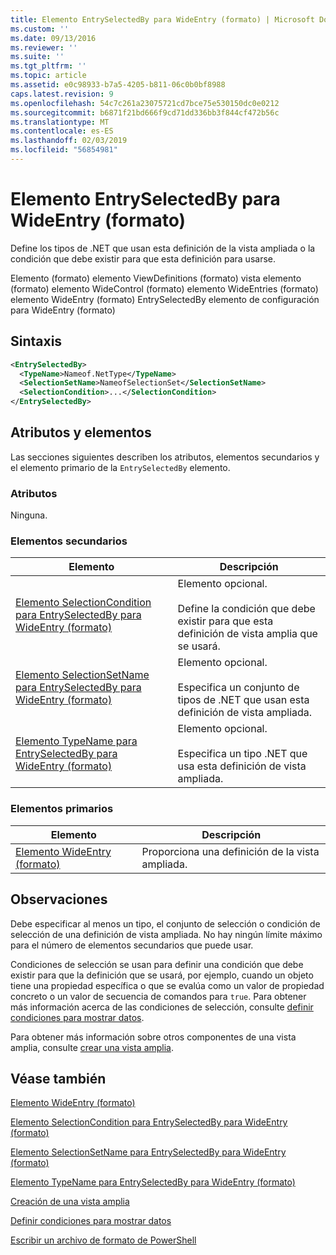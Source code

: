 ```yaml
---
title: Elemento EntrySelectedBy para WideEntry (formato) | Microsoft Docs
ms.custom: ''
ms.date: 09/13/2016
ms.reviewer: ''
ms.suite: ''
ms.tgt_pltfrm: ''
ms.topic: article
ms.assetid: e0c98933-b7a5-4205-b811-06c0b0bf8988
caps.latest.revision: 9
ms.openlocfilehash: 54c7c261a23075721cd7bce75e530150dc0e0212
ms.sourcegitcommit: b6871f21bd666f9cd71dd336bb3f844cf472b56c
ms.translationtype: MT
ms.contentlocale: es-ES
ms.lasthandoff: 02/03/2019
ms.locfileid: "56854981"
---
```

# <a name="entryselectedby-element-for-wideentry-format"></a>Elemento EntrySelectedBy para WideEntry (formato)

Define los tipos de .NET que usan esta definición de la vista ampliada o la condición que debe existir para que esta definición para usarse.

Elemento (formato) elemento ViewDefinitions (formato) vista elemento (formato) elemento WideControl (formato) elemento WideEntries (formato) elemento WideEntry (formato) EntrySelectedBy elemento de configuración para WideEntry (formato)

## <a name="syntax"></a>Sintaxis

```xml
<EntrySelectedBy>
  <TypeName>Nameof.NetType</TypeName>
  <SelectionSetName>NameofSelectionSet</SelectionSetName>
  <SelectionCondition>...</SelectionCondition>
</EntrySelectedBy>
```

## <a name="attributes-and-elements"></a>Atributos y elementos

Las secciones siguientes describen los atributos, elementos secundarios y el elemento primario de la `EntrySelectedBy` elemento.

### <a name="attributes"></a>Atributos

Ninguna.

### <a name="child-elements"></a>Elementos secundarios

|Elemento|Descripción|
|-------------|-----------------|
|[Elemento SelectionCondition para EntrySelectedBy para WideEntry (formato)](./selectioncondition-element-for-entryselectedby-for-widecontrol-format.md)|Elemento opcional.<br /><br /> Define la condición que debe existir para que esta definición de vista amplia que se usará.|
|[Elemento SelectionSetName para EntrySelectedBy para WideEntry (formato)](./selectionsetname-element-for-entryselectedby-for-widecontrol-format.md)|Elemento opcional.<br /><br /> Especifica un conjunto de tipos de .NET que usan esta definición de vista ampliada.|
|[Elemento TypeName para EntrySelectedBy para WideEntry (formato)](./typename-element-for-entryselectedby-for-wideentry-format.md)|Elemento opcional.<br /><br /> Especifica un tipo .NET que usa esta definición de vista ampliada.|

### <a name="parent-elements"></a>Elementos primarios

|Elemento|Descripción|
|-------------|-----------------|
|[Elemento WideEntry (formato)](./wideentry-element-for-widecontrol-format.md)|Proporciona una definición de la vista ampliada.|

## <a name="remarks"></a>Observaciones

Debe especificar al menos un tipo, el conjunto de selección o condición de selección de una definición de vista ampliada. No hay ningún límite máximo para el número de elementos secundarios que puede usar.

Condiciones de selección se usan para definir una condición que debe existir para que la definición que se usará, por ejemplo, cuando un objeto tiene una propiedad específica o que se evalúa como un valor de propiedad concreto o un valor de secuencia de comandos para `true`. Para obtener más información acerca de las condiciones de selección, consulte [definir condiciones para mostrar datos](./defining-conditions-for-displaying-data.md).

Para obtener más información sobre otros componentes de una vista amplia, consulte [crear una vista amplia](./creating-a-wide-view.md).

## <a name="see-also"></a>Véase también

[Elemento WideEntry (formato)](./wideentry-element-for-widecontrol-format.md)

[Elemento SelectionCondition para EntrySelectedBy para WideEntry (formato)](./selectioncondition-element-for-entryselectedby-for-widecontrol-format.md)

[Elemento SelectionSetName para EntrySelectedBy para WideEntry (formato)](./selectionsetname-element-for-entryselectedby-for-widecontrol-format.md)

[Elemento TypeName para EntrySelectedBy para WideEntry (formato)](./typename-element-for-entryselectedby-for-wideentry-format.md)

[Creación de una vista amplia](./creating-a-wide-view.md)

[Definir condiciones para mostrar datos](./defining-conditions-for-displaying-data.md)

[Escribir un archivo de formato de PowerShell](./writing-a-powershell-formatting-file.md)
